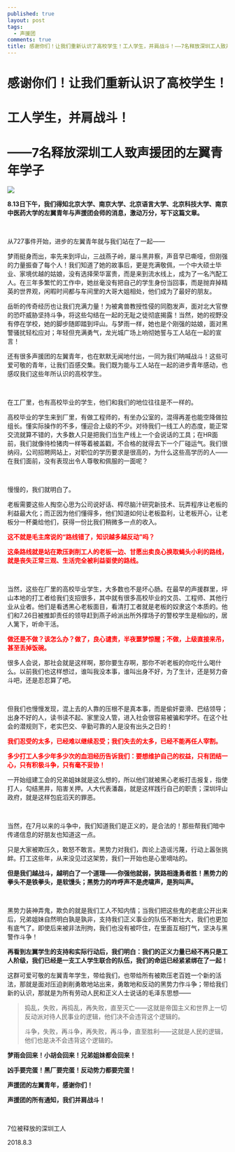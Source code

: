 ```yaml
---
published: true
layout: post
tags:
  - 声援团
comments: true
title: 感谢你们！让我们重新认识了高校学生！工人学生，并肩战斗！——7名释放深圳工人致声援团的左翼青年学子
---
```


# 感谢你们！让我们重新认识了高校学生！

# 工人学生，并肩战斗！

# ——7名释放深圳工人致声援团的左翼青年学子

![](http://wx2.sinaimg.cn/mw690/0060lm7Tly1fu8e4srlkhj31kw16onpg.jpg)

**8.13日下午，我们得知北京大学、南京大学、北京语言大学、北京科技大学、南京中医药大学的左翼青年与声援团会师的消息，激动万分，写下这篇文章。**

&nbsp;

从727事件开始，进步的左翼青年就与我们站在了一起——

梦雨挺身而出，率先来到坪山，三战燕子岭，屡斗黑井察，声音早已嘶哑，但刚强的力量振奋了每个人！我们知道了她的故事后，更是充满敬佩，一个中大硕士毕业、家境优越的姑娘，没有选择荣华富贵，而是来到流水线上，成为了一名汽配工人。在三年多繁忙的工作中，她丝毫没有把自己的学生身份当回事，而是抛弃掉精英的世界观，闲暇时间都与车间里的大哥大姐相处，他们成为了最好的朋友。

岳昕的传奇经历也让我们充满力量！为被禽兽教授性侵的同胞发声，面对北大官僚的恐吓威胁坚持斗争，将这些勾结在一起的无耻之徒彻底揭露！当然，她的视野没有停在学校，她的脚步随即踏到坪山。与梦雨一样，她也是个刚强的姑娘，面对黑警骚扰轻松应对；年轻但充满勇气，龙光城广场上响彻她誓与工人站在一起的宣言！

还有很多声援团的左翼青年，也在默默无闻地付出，一同为我们呐喊战斗！这些可爱可敬的青年，让我们百感交集。我们既为能与工人站在一起的进步青年感动，也感叹我们这些年所认识的高校学生。

&nbsp;


在工厂里，也有高校毕业的学生，他们和我们的地位往往是不一样的。

高校毕业的学生来到厂里，有做工程师的，有坐办公室的，混得再差也能空降做拉组长。懂实际操作的不多，懂迎合上级的不少。对待我们一线工人的态度，能正常交流就算不错的，大多数人只是把我们当生产线上一个会说话的工具；在HR面前，我们就像待检猪肉一样等着被盖戳，不合格的就得去下一个厂碰运气。我们很纳闷，公司招聘网站上，对职位的学历要求是很高的，为什么这些高学历的人——在我们面前，没有表现出令人尊敬和佩服的一面呢？


&nbsp;

慢慢的，我们就明白了。

老板需要这些人掏空心思为公司说好话、榨尽脑汁研究新技术、玩弄程序让老板的利益最大化；而正因为他们懂得多，他们知道如何让老板盈利，让老板开心，让老板分一杯羹给他们，获得一份比我们稍微多一点的收入。

<span style="color:red;font-weight:bold">这不就是毛主席说的“路线错了，知识越多越反动”吗？</span>

<span style="color:red;font-weight:bold">这条路线就是站在欺压剥削工人的老板一边、甘愿出卖良心换取蝇头小利的路线，就是丧失正常三观、生活完全被利益驱使的路线。</span>

&nbsp;


当然，这些在厂里的高校毕业学生，大多数也不是坏心肠。在最早的声援群里，坪山本地的打工者给我们支招很多，其中就有很多高校毕业的文员、工程师、其他行业从业者。他们是看透黑心老板面目，看清打工者就是老板的奴隶这个本质的。他们和7.26日被推卸责任的领导赶到燕子岭派出所外撑场子的警校学生是相似的，居人篱下，听命干活。

<span style="color:red;font-weight:bold">做还是不做？该怎么办？做了，良心谴责，半夜噩梦惊醒；不做，上级直接来吊，甚至丢掉饭碗。</span>

很多人会说，那社会就是这样啊，那你要生存啊，那你不听老板的你吃什么喝什么。以前我们也这样想过，谁叫我没本事，谁叫出身不好，为了生计，还是努力奋斗吧，还是忍忍算了吧。

&nbsp;

但我们也慢慢发现，混上去的人靠的压根不是真本事，而是偷奸耍滑、巴结领导；出身不好的人，读书读不起、家里没人管，进入社会很容易被骗和学坏。在这个社会的潜规则下，老实巴交、辛勤可靠的人是没有出头之日的！

<span style="color:red;font-weight:bold">我们忍受的太多，已经难以继续忍受；我们失去的太多，已经不能再任人宰割。</span>

<span style="color:red;font-weight:bold">多少打工人多少年多少次的血泪经历告诉我们：要想维护自己的权益，只有团结一心，只有积极斗争，只有毫不妥协！</span>

一开始组建工会的兄弟姐妹就是这么想的，所以他们就被黑心老板打击报复，指使打人，勾结黑井，陷害关押。人大代表潘磊，就是这样践行自己的职责；深圳坪山政府，就是这样包庇滔天的罪恶。

&nbsp;

当然，在7月以来的斗争中，我们知道我们是正义的，是合法的！那些帮我们暗中传递信息的好朋友也知道这一点。

只是大家被欺压久，敢怒不敢言。黑势力对我们，舆论上造谣污蔑，行动上嚣张挑衅。打工这些年，从来没见过这架势，我们一开始也是心里嘀咕的。

**但是我们越战斗，越明白了一个道理——你强他就弱，狭路相逢勇者胜！黑势力的拳头不是铁拳头，是软馒头；黑势力的咋呼声不是虎啸声，是狗叫声。**

&nbsp;

黑势力装神弄鬼，欺负的就是我们工人不知内情；当我们把这些鬼的老底公开出来后，兄弟姐妹自然明白孰是孰非，支持我们正义事业的队伍不断壮大，我们也更加有底气了。即使后来被非法刑拘，我们也没有被吓住，在里面互相打气，坚决与黑警作斗争！

**再看到左翼学生的支持和实际行动后，我们明白：我们的正义力量已经不再只是工人阶级，我们已经是一支工人学生联合的队伍，我们的命运已经紧紧绑在了一起！**

这群可爱可敬的左翼青年学生，带给我们，也带给所有被欺压老百姓一个新的活法，那就是面对压迫剥削勇敢地站出来，勇敢地和反动的黑势力作斗争；带给我们新的认识，那就是为所有劳动人民和正义人士说话的毛泽东思想——
<blockquote>
  
捣乱，失败，再捣乱，再失败，直至灭亡——这就是帝国主义和世界上一切反动派对待人民事业的逻辑，他们决不会违背这个逻辑的。

斗争，失败，再斗争，再失败，再斗争，直至胜利——这就是人民的逻辑，他们也是决不会违背这个逻辑的。

</blockquote>

**梦雨会回来！小胡会回来！兄弟姐妹都会回来！**

**凶手要完蛋！黑厂要完蛋！反动势力都要完蛋！**

**声援团的左翼青年，感谢你们！**

**声援团的所有通知，我们并肩战斗！**

&nbsp;

7位被释放的深圳工人

2018.8.3
